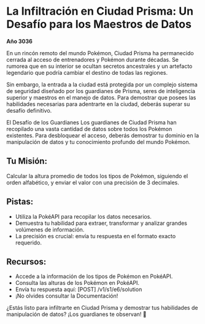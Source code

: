 # La Infiltración en Ciudad Prisma: Un Desafío para los Maestros de Datos

**Año 3036**

En un rincón remoto del mundo Pokémon, Ciudad Prisma ha permanecido cerrada al acceso de entrenadores y Pokémon durante décadas. Se rumorea que en su interior se ocultan secretos ancestrales y un artefacto legendario que podría cambiar el destino de todas las regiones.

Sin embargo, la entrada a la ciudad está protegida por un complejo sistema de seguridad diseñado por los guardianes de Prisma, seres de inteligencia superior y maestros en el manejo de datos. Para demostrar que posees las habilidades necesarias para adentrarte en la ciudad, deberás superar su desafío definitivo.

El Desafío de los Guardianes
Los guardianes de Ciudad Prisma han recopilado una vasta cantidad de datos sobre todos los Pokémon existentes. Para desbloquear el acceso, deberás demostrar tu dominio en la manipulación de datos y tu conocimiento profundo del mundo Pokémon.

## Tu Misión:

Calcular la altura promedio de todos los tipos de Pokémon, siguiendo el orden alfabético, y enviar el valor con una precisión de 3 decimales.

## Pistas:

- Utiliza la PokéAPI para recopilar los datos necesarios.
- Demuestra tu habilidad para extraer, transformar y analizar grandes volúmenes de información.
- La precisión es crucial: envía tu respuesta en el formato exacto requerido.

## Recursos:

- Accede a la información de los tipos de Pokémon en PokéAPI.
- Consulta las alturas de los Pokémon en PokéAPI.
- Envía tu respuesta aquí: [POST] /v1/s1/e6/solution
- ¡No olvides consultar la Documentación!

¿Estás listo para infiltrarte en Ciudad Prisma y demostrar tus habilidades de manipulación de datos? ¡Los guardianes te observan! 🧐